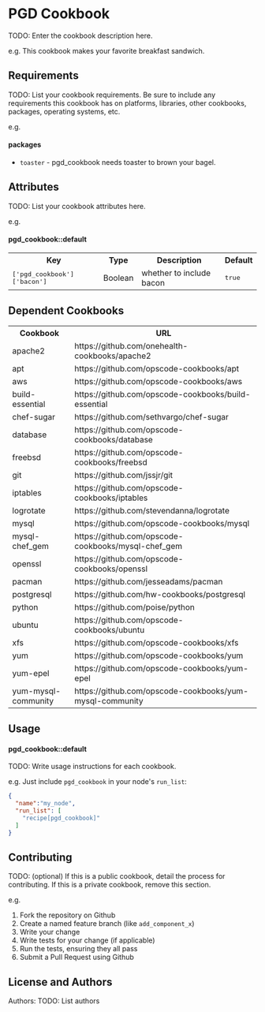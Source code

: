 PGD Cookbook
=====================
TODO: Enter the cookbook description here.

e.g.
This cookbook makes your favorite breakfast sandwich.

Requirements
------------
TODO: List your cookbook requirements. Be sure to include any requirements this cookbook has on platforms, libraries, other cookbooks, packages, operating systems, etc.

e.g.
#### packages
- `toaster` - pgd_cookbook needs toaster to brown your bagel.

Attributes
----------
TODO: List your cookbook attributes here.

e.g.
#### pgd_cookbook::default
<table>
  <tr>
    <th>Key</th>
    <th>Type</th>
    <th>Description</th>
    <th>Default</th>
  </tr>
  <tr>
    <td><tt>['pgd_cookbook']['bacon']</tt></td>
    <td>Boolean</td>
    <td>whether to include bacon</td>
    <td><tt>true</tt></td>
  </tr>
</table>

Dependent Cookbooks
-----------------
<table>
  <tr>
    <th>Cookbook</th>
    <th>URL</th>
  </tr>
  <tr>
    <td>apache2</td>
    <td>https://github.com/onehealth-cookbooks/apache2</td>
  </tr>
  <tr>
    <td>apt</td>
    <td>https://github.com/opscode-cookbooks/apt</td>
  </tr>
  <tr>
    <td>aws</td>
    <td>https://github.com/opscode-cookbooks/aws</td>
  </tr>
  <tr>
    <td>build-essential</td>
    <td>https://github.com/opscode-cookbooks/build-essential</td>
  </tr>
  <tr>
    <td>chef-sugar</td>
    <td>https://github.com/sethvargo/chef-sugar</td>
  </tr>
  <tr>
    <td>database</td>
    <td>https://github.com/opscode-cookbooks/database</td>
  </tr>
  <tr>
    <td>freebsd</td>
    <td>https://github.com/opscode-cookbooks/freebsd</td>
  </tr>
  <tr>
    <td>git</td>
    <td>https://github.com/jssjr/git</td>
  </tr>
  <tr>
    <td>iptables</td>
    <td>https://github.com/opscode-cookbooks/iptables</td>
  </tr>
  <tr>
    <td>logrotate</td>
    <td>https://github.com/stevendanna/logrotate</td>
  </tr>
  <tr>
    <td>mysql</td>
    <td>https://github.com/opscode-cookbooks/mysql</td>
  </tr>
  <tr>
    <td>mysql-chef_gem</td>
    <td>https://github.com/opscode-cookbooks/mysql-chef_gem</td>
  </tr>
  <tr>
    <td>openssl</td>
    <td>https://github.com/opscode-cookbooks/openssl</td>
  </tr>
  <tr>
    <td>pacman</td>
    <td>https://github.com/jesseadams/pacman</td>
  </tr>
  <tr>
    <td>postgresql</td>
    <td>https://github.com/hw-cookbooks/postgresql</td>
  </tr>
  <tr>
    <td>python</td>
    <td>https://github.com/poise/python</td>
  </tr>
  <tr>
    <td>ubuntu</td>
    <td>https://github.com/opscode-cookbooks/ubuntu</td>
  </tr>
  <tr>
    <td>xfs</td>
    <td>https://github.com/opscode-cookbooks/xfs</td>
  </tr>
  <tr>
    <td>yum</td>
    <td>https://github.com/opscode-cookbooks/yum</td>
  </tr>
  <tr>
    <td>yum-epel</td>
    <td>https://github.com/opscode-cookbooks/yum-epel</td>
  </tr>
  <tr>
    <td>yum-mysql-community</td>
    <td>https://github.com/opscode-cookbooks/yum-mysql-community</td>
  </tr>
</table>


Usage
-----
#### pgd_cookbook::default
TODO: Write usage instructions for each cookbook.

e.g.
Just include `pgd_cookbook` in your node's `run_list`:

```json
{
  "name":"my_node",
  "run_list": [
    "recipe[pgd_cookbook]"
  ]
}
```

Contributing
------------
TODO: (optional) If this is a public cookbook, detail the process for contributing. If this is a private cookbook, remove this section.

e.g.
1. Fork the repository on Github
2. Create a named feature branch (like `add_component_x`)
3. Write your change
4. Write tests for your change (if applicable)
5. Run the tests, ensuring they all pass
6. Submit a Pull Request using Github

License and Authors
-------------------
Authors: TODO: List authors
